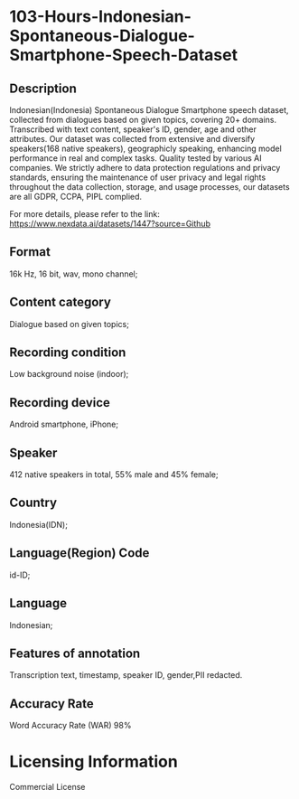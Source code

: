 # 103-Hours-Indonesian-Spontaneous-Dialogue-Smartphone-Speech-Dataset

## Description
Indonesian(Indonesia) Spontaneous Dialogue Smartphone speech dataset, collected from dialogues based on given topics, covering 20+ domains. Transcribed with text content, speaker's ID, gender, age and other attributes. Our dataset was collected from extensive and diversify speakers(168 native speakers), geographicly speaking, enhancing model performance in real and complex tasks. Quality tested by various AI companies. We strictly adhere to data protection regulations and privacy standards, ensuring the maintenance of user privacy and legal rights throughout the data collection, storage, and usage processes, our datasets are all GDPR, CCPA, PIPL complied.

For more details, please refer to the link: https://www.nexdata.ai/datasets/1447?source=Github


## Format
16k Hz, 16 bit, wav, mono channel;
## Content category
Dialogue based on given topics;
## Recording condition
Low background noise (indoor);
## Recording device
Android smartphone, iPhone;
## Speaker
412 native speakers in total, 55% male and 45% female;
## Country
Indonesia(IDN);
## Language(Region) Code
id-ID;
## Language
Indonesian;
## Features of annotation
Transcription text, timestamp, speaker ID, gender,PII redacted.
## Accuracy Rate
Word Accuracy Rate (WAR) 98%
# Licensing Information
Commercial License
